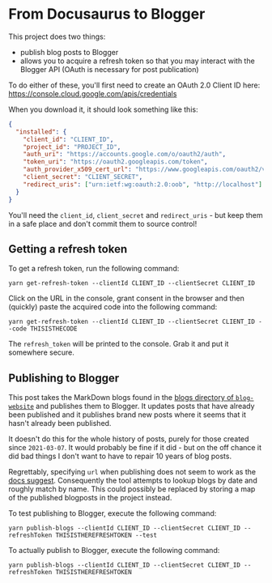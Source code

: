 # From Docusaurus to Blogger

This project does two things:

- publish blog posts to Blogger
- allows you to acquire a refresh token so that you may interact with the Blogger API (OAuth is necessary for post publication)

To do either of these, you'll first need to create an OAuth 2.0 Client ID here: https://console.cloud.google.com/apis/credentials

When you download it, it should look something like this:

```json
{
  "installed": {
    "client_id": "CLIENT_ID",
    "project_id": "PROJECT_ID",
    "auth_uri": "https://accounts.google.com/o/oauth2/auth",
    "token_uri": "https://oauth2.googleapis.com/token",
    "auth_provider_x509_cert_url": "https://www.googleapis.com/oauth2/v1/certs",
    "client_secret": "CLIENT_SECRET",
    "redirect_uris": ["urn:ietf:wg:oauth:2.0:oob", "http://localhost"]
  }
}
```

You'll need the `client_id`, `client_secret` and `redirect_uris` - but keep them in a safe place and don't commit them to source control!

## Getting a refresh token

To get a refresh token, run the following command:

`yarn get-refresh-token --clientId CLIENT_ID --clientSecret CLIENT_ID`

Click on the URL in the console, grant consent in the browser and then (quickly) paste the acquired code into the following command:

`yarn get-refresh-token --clientId CLIENT_ID --clientSecret CLIENT_ID --code THISISTHECODE`

The `refresh_token` will be printed to the console. Grab it and put it somewhere secure.

## Publishing to Blogger

This post takes the MarkDown blogs found in the [blogs directory of `blog-website`](../blog-website/blogs) and publishes them to Blogger. It updates posts that have already been published and it publishes brand new posts where it seems that it hasn't already been published.

It doesn't do this for the whole history of posts, purely for those created since `2021-03-07`.  It would probably be fine if it did - but on the off chance it did bad things I don't want to have to repair 10 years of blog posts.

Regrettably, specifying `url` when publishing does not seem to work as the [docs suggest](https://developers.google.com/blogger/docs/3.0/reference/posts#resource). Consequently the tool attempts to lookup blogs by date and roughly match by name. This could possibly be replaced by storing a map of the published blogposts in the project instead.

To test publishing to Blogger, execute the following command:

`yarn publish-blogs --clientId CLIENT_ID --clientSecret CLIENT_ID --refreshToken THISISTHEREFRESHTOKEN --test`

To actually publish to Blogger, execute the following command:

`yarn publish-blogs --clientId CLIENT_ID --clientSecret CLIENT_ID --refreshToken THISISTHEREFRESHTOKEN`
